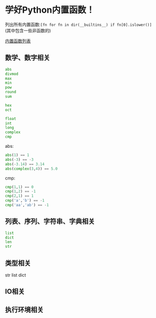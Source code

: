 学好Python内置函数！
===================

列出所有内置函数:`[fn for fn in dir(__builtins__) if fn[0].islower()]`
(其中包含一些非函数的)

[内置函数列表](http://docs.python.org/2.7/library/functions.html)

数学、数字相关
--------------

```python
abs
divmod
max
min
pow
round
sum

hex
oct

float
int
long
complex
cmp
```

abs:
```python
abs(1) == 1
abs(-3) == -3
abs(-3.14) == 3.14
abs(complex(3,4)) == 5.0
```

cmp:
```python
cmp(1,1) == 0
cmp(1,2) == -1
cmp(2,1) == 1
cmp('a','b') == -1
cmp('aa','ab') == -1
```


列表、序列、字符串、字典相关
--------

```python
list
dict
len
str

```


类型相关
--------
str
list
dict

IO相关
------

执行环境相关
------------
